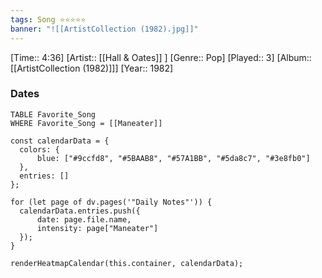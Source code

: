 ```yaml
---
tags: Song ⭐⭐⭐⭐⭐ 
banner: "![[ArtistCollection (1982).jpg]]"
---
```

[Time:: 4:36]
[Artist:: [[Hall & Oates]] ]
[Genre:: Pop]
[Played:: 3]
[Album:: [[ArtistCollection (1982)]]]
[Year:: 1982]
### Dates
````dataview
TABLE Favorite_Song
WHERE Favorite_Song = [[Maneater]]
````
  ```dataviewjs
const calendarData = { 
	colors: { 
		blue: ["#9ccfd8", "#5BAAB8", "#57A1BB", "#5da8c7", "#3e8fb0"] 
	}, 
	entries: [] 
}; 

for (let page of dv.pages('"Daily Notes"')) { 
	calendarData.entries.push({ 
		date: page.file.name, 
		intensity: page["Maneater"]
	}); 
} 

renderHeatmapCalendar(this.container, calendarData);
```
